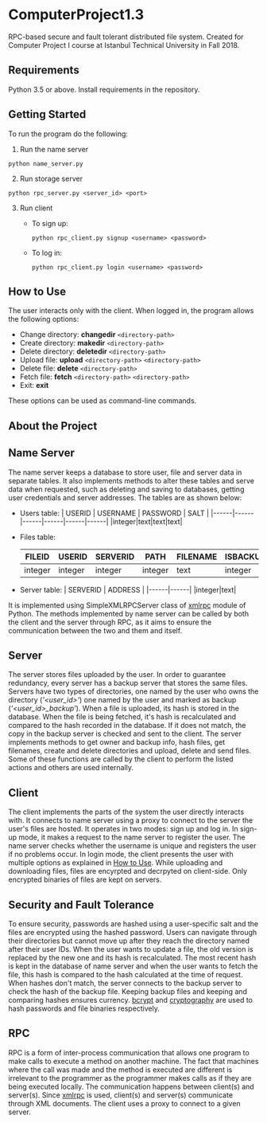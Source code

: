 # ComputerProject1.3
RPC-based secure and fault tolerant distributed file system.
Created for Computer Project I course at Istanbul Technical University in Fall 2018.

## Requirements
Python 3.5 or above.
Install requirements in the repository.

## Getting Started
To run the program do the following:
1) Run the name server
 ```
python name_server.py
```
2) Run storage server
```
python rpc_server.py <server_id> <port>
```
3) Run client <br/>
    * To sign up:
        ```
        python rpc_client.py signup <username> <password>
        ```

    * To log in:
        ```  
        python rpc_client.py login <username> <password>
        ```

## How to Use
The user interacts only with the client. When logged in, the program allows the following options: <br/>
- Change directory: **changedir** `<directory-path>`
- Create directory: **makedir** `<directory-path>`
- Delete directory: **deletedir** `<directory-path>`
- Upload file: **upload** `<directory-path>` `<directory-path>`
- Delete file: **delete** `<directory-path>`
- Fetch file: **fetch** `<directory-path>` `<directory-path>`
- Exit: **exit**

These options can be used as command-line commands.


## About the Project
## Name Server
The name server keeps a database to store user, file and server data in separate tables. It also implements methods to alter these tables and serve data when requested, such as deleting and saving to databases, getting user credentials and server addresses. 
The tables are as shown below:

- Users table:
    | USERID   | USERNAME  |  PASSWORD  | SALT  | 
    |------|------|------|------|------|------|
    |integer|text|text|text|
- Files table:

    | FILEID   | USERID  |  SERVERID  |  PATH  | FILENAME | ISBACKUP |FILEHASH | LASTMODIFIED | USERID | SERVERID |
    |------|------|------|------|------|------|------|------|------|-------|
    |integer|integer|integer|integer|text|integer|text|integer|FK|FK|

- Server table:
    | SERVERID  | ADDRESS  |
    |------|------|
    |integer|text|


It is implemented using SimpleXMLRPCServer class of [xmlrpc](https://docs.python.org/3.7/library/xmlrpc.html) module of Python. The methods implemented by name server can be called by both the client and the server through RPC, as it aims to ensure the communication between the two and them and itself.

## Server
The server stores files uploaded by the user. In order to guarantee redundancy, every server has a backup server that stores the same files. Servers have two types of directories, one named by the user who owns the directory (*'<user_id>'*) one named by the user and marked as backup (*'<user_id>_backup'*). When a file is uploaded, its hash is stored in the database. When the file is being fetched, it's hash is recalculated and compared to the hash recorded in the database. If it does not match, the copy in the backup server is checked and sent to the client.
The server implements methods to get owner and backup info, hash files, get filenames, create and delete directories and upload, delete and send files. Some of these functions are called by the client to perform the listed actions and others are used internally.


## Client 
The client implements the parts of the system the user directly interacts with.
It connects to name server using a proxy to connect to the server the user's files are hosted. It operates in two modes: sign up and log in. In sign-up mode, it makes a request to the name server to register the user. The name server checks whether the username is unique and registers the user if no problems occur. In login mode, the client presents the user with multiple options as explained in [How to Use](#How-to-Use). While uploading and downloading files, files are encyrpted and decrpyted on client-side. Only encrypted binaries of files are kept on servers.

## Security and Fault Tolerance
To ensure security, passwords are hashed using a user-specific salt and the files are encrypted using the hashed password. Users can navigate through their directories but cannot move up after they reach the directory named after their user IDs. 
When the user wants to update a file, the old version is replaced by the new one and its hash is recalculated. The most recent hash is kept in the database of name server and when the user wants to fetch the file, this hash is compared to the hash calculated at the time of request. When hashes don't match, the server connects to the backup server to check the hash of the backup file. Keeping backup files and keeping and comparing hashes ensures currency. [bcrypt](https://pypi.org/project/bcrypt/) and [cryptography](https://pypi.org/project/cryptography/) are used to hash passwords and file binaries respectively. 

## RPC
RPC is a form of inter-process communication that allows one program to make calls to execute a method on another machine. The fact that machines where the call was made and the method is executed are different is irrelevant to the programmer as the programmer makes calls as if they are being executed locally. The communication happens between client(s) and server(s). Since [xmlrpc](https://docs.python.org/3.7/library/xmlrpc.html) is used, client(s) and server(s) communicate through XML documents. The client uses a proxy to connect to a given server. 